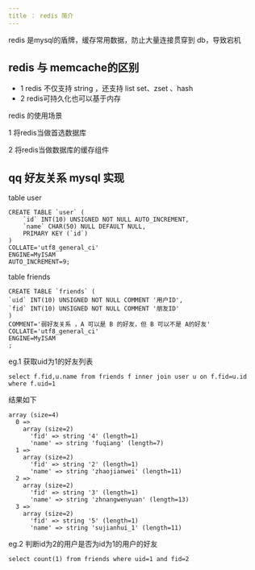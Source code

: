 ```yaml
---
title ： redis 简介
---
```


redis 是mysql的盾牌，缓存常用数据，防止大量连接贯穿到 db，导致宕机

## redis 与 memcache的区别

- 1 redis 不仅支持 string ，还支持 list set、zset 、hash
- 2 redis可持久化也可以基于内存


redis 的使用场景

1 将redis当做首选数据库

2 将redis当做数据库的缓存组件
  
## qq 好友关系 mysql 实现

table user

	CREATE TABLE `user` (
		`id` INT(10) UNSIGNED NOT NULL AUTO_INCREMENT,
		`name` CHAR(50) NULL DEFAULT NULL,
		PRIMARY KEY (`id`)
	)
	COLLATE='utf8_general_ci'
	ENGINE=MyISAM
	AUTO_INCREMENT=9;

table friends 
	
	CREATE TABLE `friends` (
	`uid` INT(10) UNSIGNED NOT NULL COMMENT '用户ID',
	`fid` INT(10) UNSIGNED NOT NULL COMMENT '朋友ID'
	)
	COMMENT='弱好友关系 ，A 可以是 B 的好友，但 B 可以不是 A的好友'
	COLLATE='utf8_general_ci'
	ENGINE=MyISAM
	;

eg.1 获取uid为1的好友列表

	select f.fid,u.name from friends f inner join user u on f.fid=u.id where f.uid=1
	
结果如下

	array (size=4)
	  0 => 
	    array (size=2)
	      'fid' => string '4' (length=1)
	      'name' => string 'fuqiang' (length=7)
	  1 => 
	    array (size=2)
	      'fid' => string '2' (length=1)
	      'name' => string 'zhaojianwei' (length=11)
	  2 => 
	    array (size=2)
	      'fid' => string '3' (length=1)
	      'name' => string 'zhnangwenyuan' (length=13)
	  3 => 
	    array (size=2)
	      'fid' => string '5' (length=1)
	      'name' => string 'sujianhui_1' (length=11)

eg.2 判断id为2的用户是否为id为1的用户的好友

	select count(1) from friends where uid=1 and fid=2